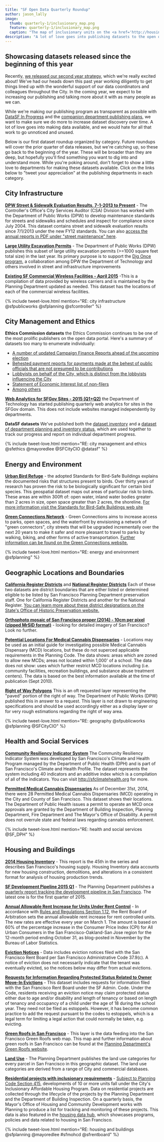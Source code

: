 ```yaml
---
title: "SF Open Data Quarterly Roundup"
author: jason_lally
image:
  thumb: quarterly-1/inclusionary_map.png
  feature: quarterly-1/inclusionary_map.png
  caption: "The map of inclusionary units on the <a href='http://housing.datasf.org'>housing data hub</a> is powered by one of the datasets published in the beginning of this year by the Mayor's Office of Housing and Community Development."
description: "A lot of love goes into publishing datasets to the open data portal. Explore more recently published data and show some appreciation to the publishing departments in our first quarterly open data roundup."
---
```

## Showcasing datasets released since the beginning of this year

Recently, [we released our second year strategy]({{site.baseurl}}/blog/announcing-our-year-2-plan), which we're really excited about! We've had our heads down this past year working diligently to get things lined up with the wonderful support of our data coordinators and colleagues throughout the City. In the coming year, we expect to be increasing our publishing and talking more about it with as many people as we can. 

While we're making our publishing program as transparent as possible with [DataSF In Progress]({{site.baseurl}}/progress) and the [companion department publishing plans]({{site.baseurl}}/publishing/plans), we want to make sure we do more to increase dataset discovery over time. A lot of love goes into making data available, and we would hate for all that work to go unnoticed and unused.

Below is our first dataset roundup organized by category. Future roundups will cover the prior quarter of data releases, but we're catching up, so these go back to the beginning of the year. These will be broader than they are deep, but hopefully you'll find something you want to dig into and understand more. While you're poking around, don't forget to show a little love to departments for making these datasets available. Click on the links below to "tweet your appreciation" at the publishing departments in each category.

<!-- {% include tweet-love.html mention="@sfpublicworks @sfplanning @sfethics @sfcontroller @SF_DPH @mayoredlee @SFCityCIO @sfrentboard" %}-->

## City Infrastructure
[**DPW Street & Sidewalk Evaluation Results, 7-1-2013 to Present**](http://data.sfgov.org/d/83ki-hu3p) - The Controller's Office's City Services Auditor (CSA) Division has worked with the Department of Public Works (DPW) to develop maintenance standards for streets and sidewalks and schedules and inspect for compliance since July 2004. This dataset contains street and sidewalk evaluation results since 7/1/2013 under the new FY12 standards.  You can also [access the annual reports in PDF under "street maintenance" here](http://sfcontroller.org/index.aspx?page=49).

[**Large Utility Excavation Permits**](http://data.sfgov.org/d/i926-ujnc) - The Department of Public Works (DPW) publishes this subset of large utility excavation permits (>=1000 square feet total size) in the last year. Its primary purpose is to support the [Dig Once program](http://www.sfgov3.org/index.aspx?page=5358), a collaboration among DPW the Department of Technology and others involved in street and infrastructure improvements

[**Existing SF Commercial Wireless Facilities - April 2015**](http://data.sfgov.org/d/quzf-fjsw) -This is a compilation of data provided by wireless carriers and is maintained by the Planning Department updated as needed. This dataset has the locations of each of the commercial wireless facilities.

{% include tweet-love.html mention="RE: city infrastructure @sfpublicworks @sfplanning @sfcontroller" %}

## City Management and Ethics
**Ethics Commission datasets** the Ethics Commission continues to be one of the most prolific publishers on the open data portal. Here's a summary of datasets too many to enumerate individually:

- [A number of updated Campaign Finance Reports ahead of the upcoming election](https://data.sfgov.org/data?search=%22campaign%20finance%22&dept=&category=City%20Management%20and%20Ethics&type=)
- [Behested payment reports for payments made at the behest of public officials that are not presumed to be contributions](https://data.sfgov.org/City-Management-and-Ethics/FPPC-803-Behested-Payment-Report/2nqb-h7k4)
- [Lobbyists on behalf of the City, which is distinct from the lobbyists influencing the City](https://data.sfgov.org/City-Management-and-Ethics/Lobbyists-on-Behalf-of-the-City-Disclosure-Reports/sz7b-c3pn)
- [Statement of Economic Interest list of non-filers](https://data.sfgov.org/City-Management-and-Ethics/Statement-of-Economic-Interests-Database-SEI-Form-/si4a-zhur)
- [Among others](https://data.sfgov.org/data?search=&dept=Ethics%20Commission&category=&type=)

[**Web Analytics for SFGov Sites - 2015 (Q1+Q2)**](http://data.sfgov.org/d/yrfc-c5yu) the Department of Technology has started publishing quarterly web analytics for sites in the SFGov domain. This does not include websites managed independently by departments.

**DataSF datasets** We've published both the [dataset inventory](http://data.sfgov.org/d/y8fp-fbf5) and a [dataset of department planning and inventory status](http://data.sfgov.org/d/tzir-jbhj), which are used together to track our progress and report on individual department progress.

{% include tweet-love.html mention="RE: city management and ethics @sfethics @mayoredlee @SFCityCIO @datasf" %}

## Energy and Environment

[**Urban Bird Refuge**](http://data.sfgov.org/d/a3ua-edzd) - the adopted Standards for Bird-Safe Buildings explains the documented risks that structures present to birds. Over thirty years of research has proven the risk to be biologically significant for certain bird species. This geospatial dataset maps out areas of particular risk to birds.  These areas are within 300ft of: open water, inland water bodies greater than 2 acres in size, open space greater than 2 acres, the shoreline.  [For more information visit the Standards for Bird-Safe Buildings web site](http://www.sf-planning.org/index.aspx?page=2506)

[**Green Connections Network**](http://data.sfgov.org/d/3n7h-3jam) - Green Connections aims to increase access to parks, open spaces, and the waterfront by envisioning a network of "green connectors", city streets that will be upgraded incrementally over the next 20 years to make it safer and more pleasant to travel to parks by walking, biking, and other forms of active transportation. [Further information can be found on the Green Connections website.](http://greenconnections.sfplanning.org)

{% include tweet-love.html mention="RE: energy and environment @sfplanning" %}

## Geographic Locations and Boundaries

[**California Register Districts**](http://data.sfgov.org/d/wvqx-t7yi) and [**National Register Districts**](http://data.sfgov.org/d/286s-n9rt) Each of these two datasets are district boundaries that are either listed or determined eligible to be listed by San Francisco Planning Department preservation staff. One for California Register Districts and another for the National Register. [You can learn more about these district designations on the State's Office of Historic Preservation website.](http://ohp.parks.ca.gov/listedresources/)

[**Orthophoto mosaic of San Francisco proper (2014) - 10cm per pixel (zipped MrSID format)**](http://data.sfgov.org/d/c24s-w3ii) - looking for detailed imagery of San Francisco? Look no further.

[**Potential Locations For Medical Cannabis Dispensaries**](http://data.sfgov.org/d/4y69-icf9) -  Locations may be used as an initial guide for investigating possible Medical Cannabis Dispensary (MCD) locations, but these do not superced applicable requirements in the Planning Code. The data shows: areas which are zoned to allow new MCDs; areas not located within 1,000' of a school.  The data does not show: uses which further restrict MCD locations including (i.e. community facilities, recreation buildings, and substance abuse treatment centers).  The data is based on the best information available at the time of publication (Sept 2010).

[**Right of Way Polygons**](http://data.sfgov.org/d/t2hi-nrng) This is an oft requested layer representing the "paved" portion of the right of way. The Department of Public Works (DPW) published this in answer to a request. This layer is not drawn to engineering specifications and should be used accordingly either as a display layer or for very rough estimations regarding the right of way area.

{% include tweet-love.html mention="RE: geography @sfpublicworks @sfplanning @SFCityCIO" %}

## Health and Social Services
[**Community Resiliency Indicator System**](http://data.sfgov.org/d/banc-xdvr) The Community Resiliency Indicator System was developed by San Francisco's Climate and Health Program managed by the Department of Public Health (DPH) and is part of San Francisco's Climate and Health Profile. The dataset represents the system including 40 indicators and an additive index which is a compilation of all of the indicators. You can visit http://sfclimatehealth.org for more.

[**Permitted Medical Cannabis Dispensaries**](http://data.sfgov.org/d/46p7-cb56) As of December 31st, 2014, there were 28 Permitted Medical Cannabis Dispensaries (MCD) operating in the City and County of San Francisco. This dataset shows their locations. The Department of Public Health issues a permit to operate an MCD once approvals are granted by the Department of Building Inspection, Planning Department, Fire Department and The Mayor's Office of Disability. A permit does not overrule state and federal laws regarding cannabis enforcement.

{% include tweet-love.html mention="RE: health and social services @SF_DPH" %}

## Housing and Buildings
[**2014 Housing Inventory**](http://data.sfgov.org/d/pucn-j93j) - This report is the 45th in the series and describes San Francisco's housing supply.  Housing Inventory data accounts for new housing construction, demolitions, and alterations in a consistent format for analysis of housing production trends.

[**SF Development Pipeline 2015 Q1**](http://data.sfgov.org/d/2cma-9y6y) - The Planning Department publishes a [quarterly report tracking the development pipeline in San Francisco](http://sf-planning.org/index.aspx?page=1691). The latest one is for the first quarter of 2015.

[**Annual Allowable Rent Increase for Units Under Rent Control**](http://data.sfgov.org/d/hsxb-ci7b) - In accordance with [Rules and Regulations Section 1.12](http://bit.ly/17Oq75y), the Rent Board of Arbitration sets the annual allowable rent increase for rent controlled units. The new rates are effective every year on March 1. The amount is based on 60% of the percentage increase in the Consumer Price Index (CPI) for All Urban Consumers in the San Francisco-Oakland-San Jose region for the 12-month period ending October 31, as blog-posted in November by the Bureau of Labor Statistics.

[**Eviction Notices**](http://data.sfgov.org/d/5cei-gny5) - Data includes eviction notices filed with the San Francisco Rent Board per San Francisco Administrative Code 37.9(c). A notice of eviction does not necessarily indicate that the tenant was eventually evicted, so the notices below may differ from actual evictions.

[**Requests for Information Regarding Protected Status Related to Owner Move-In Evictions**](http://data.sfgov.org/d/ugv9-ywu3) - This dataset includes requests for information filed with the San Francisco Rent Board under the SF Admin. Code. Under the Code, residents receiving an eviction notice may claim protected status either due to age and/or disability and length of tenancy or based on length of tenancy and occupancy of a child under the age of 18 during the school year. They need not be filed as estoppels. However, it has become common practice to add the request pursuant to the codes to estoppels, which is a legal term for limiting a legal action that could normally be taken, e.g. evicting.

[**Green Roofs in San Francisco**](http://data.sfgov.org/d/a229-rspw) - This layer is the data feeding into the San Francisco Green Roofs web map.  This map and further information about green roofs in San Francisco can be found at the [Planning Department's Green Roofs website](http://www.sf-planning.org/index.aspx?page=3839).

[**Land Use**](http://data.sfgov.org/d/ngem-gcfs) - The Planning Department publishes the land use categories for every parcel in San Francisco in this geographic dataset. The land use categories are derived from a range of City and commercial databases. 

[**Residential projects with inclusionary requirements**](http://data.sfgov.org/d/f2n6-ybnq) - [Subject to Planning Code Section 415](http://bit.ly/1ag0AmP), developments of 10 or more units fall under the City's Inclusionary Affordable Housing Program. Data on residential projects are collected through the lifecycle of the projects by the Planning Department and the Department of Building Inspection. On a quarterly basis, the Mayor's Office of Housing and Community Development works with Planning to produce a list for tracking and monitoring of these projects. This data is also featured in the [housing data hub](http://housing.datasf.org/data-browser/inclusionary-housing/principal-projects-by-declaration/), which showcases programs, policies and data related to housing in San Francisco.

{% include tweet-love.html mention="RE: housing and buildings @sfplanning @mayoredlee #sfmohcd @sfrentboard" %}

